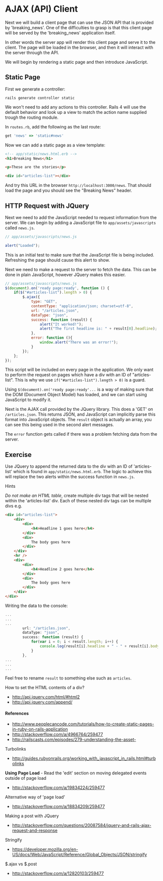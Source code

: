 # AJAX (API) Client

Next we will build a client page that can use the JSON API that is provided by 'breaking_news'. One of the difficulties to grasp is that this client page will be served by the 'breaking_news' application itself. 

In other words the server app will render this client page and serve it to the client. The page will be loaded in the browser, and then it will interact with the server through the API.

We will begin by rendering a static page and then introduce JavaScript. 

## Static Page

First we generate a controller:

```
rails generate controller static 
```
We won't need to add any actions to this controller. Rails 4 will use the default behavior and look up a view to match the action name supplied trough the routing module.


In `routes.rb`, add the following as the last route:

```ruby
get 'news' => 'static#news'
```

Now we can add a static page as a view template:

```html
<!-- app/static/news.html.erb -->
<h1>Breaking News</h1>

<p>These are the stories</p>

<div id="articles-list"></div>
```

And try this URL in the browser `http://localhost:3000/news`.  That should load the page and you should see the "Breaking News" header.


## HTTP Request with JQuery

Next we need to add the JavaScript needed to request information from the server. We can begin by adding a JavaScript file to `app/assets/javascripts` called `news.js`.

```js
// app/assets/javascripts/news.js

alert("Loaded");

```

This is an initial test to make sure that the JavaScript file is being included. Refreshing the page should cause this alert to show.

Next we need to make a request to the server to fetch the data. This can be done in plain JavaScript, however JQuery makes this easier. 


```js
// app/assets/javascripts/news.js
$(document).on('ready page:ready', function () {
	if($("#articles-list").length > 0) {  
        $.ajax({
            type: "GET",
            contentType: "application/json; charset=utf-8",
            url: "/articles.json",
            dataType: "json",
            success: function (result) {
                alert("It worked!");
                alert("The first headline is: " + result[0].headline);
            },
            error: function (){
                window.alert("There was an error!");
            }
        }); 
    };
});

```

This script will be included on every page in the application. We only want to perform the request on pages which have a div with an ID of "articles-list". This is why we use `if("#articles-list").length > 0)` is a guard.

Using `$(document).on('ready page:ready'...` is a way of making sure that the DOM (Document Object Model) has loaded, and we can start using JavaScript to modify it.

Next is the AJAX call provided by the JQuery library. This does a 'GET' on `/articles.json`. This returns JSON, and JavaScript can implicitly parse this format into JavaScript objects. The `result` object is actually an array, you can see this being used in the second alert messages.

The `error` function gets called if there was a problem fetching data from the server. 

## Exercise 

Use JQuery to append the returned data to the div with an ID of 'articles-list' which is found in `app/static/news.html.erb`. The logic to achieve this will replace the two alerts within the success function in `news.js`.

Hints

*Do not make an HTML table*, create multiple div tags that will be nested within the 'articles-list' div. Each of these nested div tags can be multiple divs e.g.

```html
<div id="articles-list">
	<div>
		<div>
			<h4>Headline 1 goes here</h4>
		</div>
		<div>
			The body goes here
		</div>
	</div>
	<hr />
	<div>
		<div>
			<h4>Headline 2 goes here</h4>
		</div>
		<div>
			The body goes here
		</div>
	</div>
</div>
```

Writing the data to the console:

```js
...
...
...
		url: "/articles.json",
		dataType: "json",
		success: function (result) {
			for(var i = 0; i < result.length; i++) {
				console.log(result[i].headline + " - " + result[i].body);
			}
		},
...
...
...
```

Feel free to rename `result` to something else such as `articles`.

How to set the HTML contents of a div?
* http://api.jquery.com/html/#html2
* http://api.jquery.com/append/

#### References

* http://www.peoplecancode.com/tutorials/how-to-create-static-pages-in-ruby-on-rails-application
* http://stackoverflow.com/a/4966764/259477
* http://railscasts.com/episodes/279-understanding-the-asset-

Turbolinks  
* http://guides.rubyonrails.org/working_with_javascript_in_rails.html#turbolinks

**Using Page Load** - Read the 'edit' section on moving delegated events outside of page load
* http://stackoverflow.com/a/19834224/259477

Alternative way of 'page load'  
* http://stackoverflow.com/a/18834209/259477

Making a post with JQuery  
* http://stackoverflow.com/questions/20087584/jquery-and-rails-ajax-request-and-response

Stringify 
* https://developer.mozilla.org/en-US/docs/Web/JavaScript/Reference/Global_Objects/JSON/stringify

$.ajax vs $.post  
* http://stackoverflow.com/a/12820103/259477